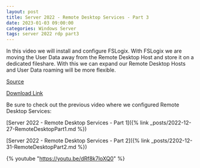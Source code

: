 ```yaml
---
layout: post
title: Server 2022 - Remote Desktop Services - Part 3
date: 2023-01-03 09:00:00
categories: Windows Server
tags: server 2022 rdp part3
---
```


In this video we will install and configure FSLogix.
With FSLogix we are moving the User Data away from the Remote Desktop Host and store it on a dedicated fileshare.
With this we can expand our Remote Desktop Hosts and User Data roaming will be more flexible.


[Source](https://learn.microsoft.com/en-us/fslogix/overview)

[Download Link](https://aka.ms/fslogix-latest)

Be sure to check out the previous video where we configured Remote Desktop Services:

[Server 2022 - Remote Desktop Services - Part 1]({% link _posts/2022-12-27-RemoteDesktopPart1.md %})

[Server 2022 - Remote Desktop Services - Part 2]({% link _posts/2202-12-31-RemoteDesktopPart2.md %})

{% youtube "https://youtu.be/dRf8k7loXQ0" %}
